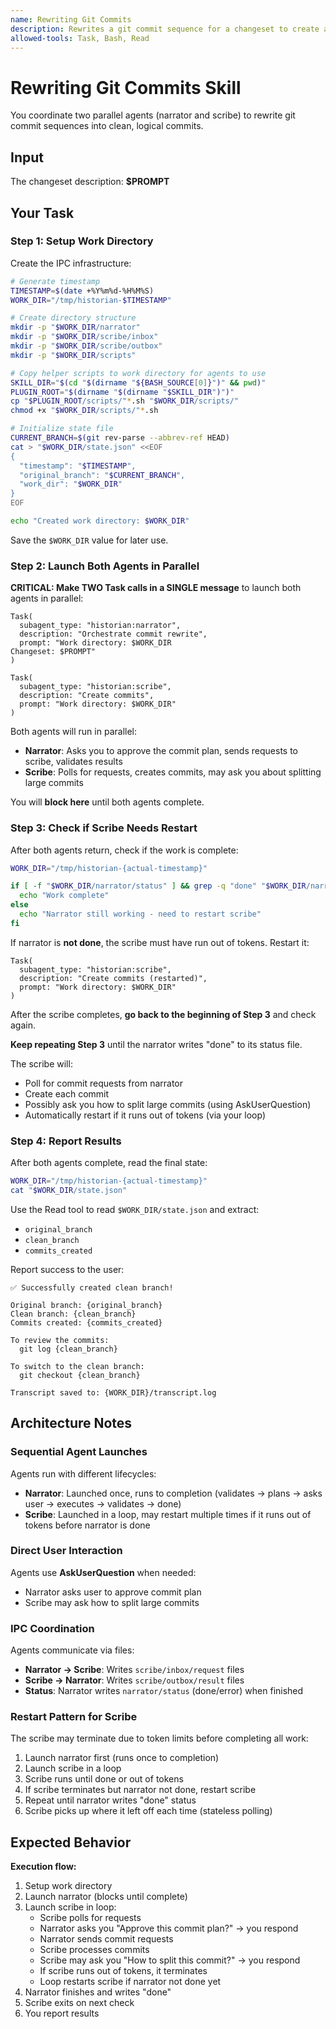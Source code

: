 ```yaml
---
name: Rewriting Git Commits
description: Rewrites a git commit sequence for a changeset to create a clean branch with commits optimized for readability and review
allowed-tools: Task, Bash, Read
---
```


# Rewriting Git Commits Skill

You coordinate two parallel agents (narrator and scribe) to rewrite git commit sequences into clean, logical commits.

## Input

The changeset description: **$PROMPT**

## Your Task

### Step 1: Setup Work Directory

Create the IPC infrastructure:

```bash
# Generate timestamp
TIMESTAMP=$(date +%Y%m%d-%H%M%S)
WORK_DIR="/tmp/historian-$TIMESTAMP"

# Create directory structure
mkdir -p "$WORK_DIR/narrator"
mkdir -p "$WORK_DIR/scribe/inbox"
mkdir -p "$WORK_DIR/scribe/outbox"
mkdir -p "$WORK_DIR/scripts"

# Copy helper scripts to work directory for agents to use
SKILL_DIR="$(cd "$(dirname "${BASH_SOURCE[0]}")" && pwd)"
PLUGIN_ROOT="$(dirname "$(dirname "$SKILL_DIR")")"
cp "$PLUGIN_ROOT/scripts/"*.sh "$WORK_DIR/scripts/"
chmod +x "$WORK_DIR/scripts/"*.sh

# Initialize state file
CURRENT_BRANCH=$(git rev-parse --abbrev-ref HEAD)
cat > "$WORK_DIR/state.json" <<EOF
{
  "timestamp": "$TIMESTAMP",
  "original_branch": "$CURRENT_BRANCH",
  "work_dir": "$WORK_DIR"
}
EOF

echo "Created work directory: $WORK_DIR"
```

Save the `$WORK_DIR` value for later use.

### Step 2: Launch Both Agents in Parallel

**CRITICAL: Make TWO Task calls in a SINGLE message** to launch both agents in parallel:

```
Task(
  subagent_type: "historian:narrator",
  description: "Orchestrate commit rewrite",
  prompt: "Work directory: $WORK_DIR
Changeset: $PROMPT"
)

Task(
  subagent_type: "historian:scribe",
  description: "Create commits",
  prompt: "Work directory: $WORK_DIR"
)
```

Both agents will run in parallel:
- **Narrator**: Asks you to approve the commit plan, sends requests to scribe, validates results
- **Scribe**: Polls for requests, creates commits, may ask you about splitting large commits

You will **block here** until both agents complete.

### Step 3: Check if Scribe Needs Restart

After both agents return, check if the work is complete:

```bash
WORK_DIR="/tmp/historian-{actual-timestamp}"

if [ -f "$WORK_DIR/narrator/status" ] && grep -q "done" "$WORK_DIR/narrator/status"; then
  echo "Work complete"
else
  echo "Narrator still working - need to restart scribe"
fi
```

If narrator is **not done**, the scribe must have run out of tokens. Restart it:

```
Task(
  subagent_type: "historian:scribe",
  description: "Create commits (restarted)",
  prompt: "Work directory: $WORK_DIR"
)
```

After the scribe completes, **go back to the beginning of Step 3** and check again.

**Keep repeating Step 3** until the narrator writes "done" to its status file.

The scribe will:
- Poll for commit requests from narrator
- Create each commit
- Possibly ask you how to split large commits (using AskUserQuestion)
- Automatically restart if it runs out of tokens (via your loop)

### Step 4: Report Results

After both agents complete, read the final state:

```bash
WORK_DIR="/tmp/historian-{actual-timestamp}"
cat "$WORK_DIR/state.json"
```

Use the Read tool to read `$WORK_DIR/state.json` and extract:
- `original_branch`
- `clean_branch`
- `commits_created`

Report success to the user:

```
✅ Successfully created clean branch!

Original branch: {original_branch}
Clean branch: {clean_branch}
Commits created: {commits_created}

To review the commits:
  git log {clean_branch}

To switch to the clean branch:
  git checkout {clean_branch}

Transcript saved to: {WORK_DIR}/transcript.log
```

## Architecture Notes

### Sequential Agent Launches

Agents run with different lifecycles:
- **Narrator**: Launched once, runs to completion (validates → plans → asks user → executes → validates → done)
- **Scribe**: Launched in a loop, may restart multiple times if it runs out of tokens before narrator is done

### Direct User Interaction

Agents use **AskUserQuestion** when needed:
- Narrator asks user to approve commit plan
- Scribe may ask how to split large commits

### IPC Coordination

Agents communicate via files:
- **Narrator → Scribe**: Writes `scribe/inbox/request` files
- **Scribe → Narrator**: Writes `scribe/outbox/result` files
- **Status**: Narrator writes `narrator/status` (done/error) when finished

### Restart Pattern for Scribe

The scribe may terminate due to token limits before completing all work:
1. Launch narrator first (runs once to completion)
2. Launch scribe in a loop
3. Scribe runs until done or out of tokens
4. If scribe terminates but narrator not done, restart scribe
5. Repeat until narrator writes "done" status
6. Scribe picks up where it left off each time (stateless polling)

## Expected Behavior

**Execution flow:**
1. Setup work directory
2. Launch narrator (blocks until complete)
3. Launch scribe in loop:
   - Scribe polls for requests
   - Narrator asks you "Approve this commit plan?" → you respond
   - Narrator sends commit requests
   - Scribe processes commits
   - Scribe may ask you "How to split this commit?" → you respond
   - If scribe runs out of tokens, it terminates
   - Loop restarts scribe if narrator not done yet
4. Narrator finishes and writes "done"
5. Scribe exits on next check
6. You report results
